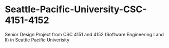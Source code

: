 # Seattle-Pacific-University-CSC-4151-4152
Senior Design Project from CSC 4151 and 4152 (Software Engineering I and II) in Seattle Pacific Univerisity

